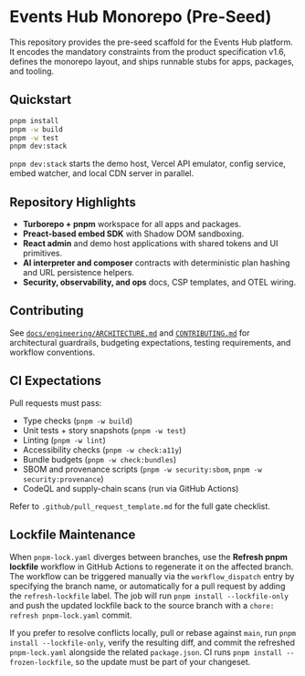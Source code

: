 # Events Hub Monorepo (Pre-Seed)

This repository provides the pre-seed scaffold for the Events Hub platform. It encodes the mandatory constraints from the product specification v1.6, defines the monorepo layout, and ships runnable stubs for apps, packages, and tooling.

## Quickstart

```bash
pnpm install
pnpm -w build
pnpm -w test
pnpm dev:stack
```

`pnpm dev:stack` starts the demo host, Vercel API emulator, config service, embed watcher, and local CDN server in parallel.

## Repository Highlights

- **Turborepo + pnpm** workspace for all apps and packages.
- **Preact-based embed SDK** with Shadow DOM sandboxing.
- **React admin** and demo host applications with shared tokens and UI primitives.
- **AI interpreter and composer** contracts with deterministic plan hashing and URL persistence helpers.
- **Security, observability, and ops** docs, CSP templates, and OTEL wiring.

## Contributing

See [`docs/engineering/ARCHITECTURE.md`](docs/engineering/ARCHITECTURE.md) and [`CONTRIBUTING.md`](CONTRIBUTING.md) for architectural guardrails, budgeting expectations, testing requirements, and workflow conventions.

## CI Expectations

Pull requests must pass:

- Type checks (`pnpm -w build`)
- Unit tests + story snapshots (`pnpm -w test`)
- Linting (`pnpm -w lint`)
- Accessibility checks (`pnpm -w check:a11y`)
- Bundle budgets (`pnpm -w check:bundles`)
- SBOM and provenance scripts (`pnpm -w security:sbom`, `pnpm -w security:provenance`)
- CodeQL and supply-chain scans (run via GitHub Actions)

Refer to `.github/pull_request_template.md` for the full gate checklist.

## Lockfile Maintenance

When `pnpm-lock.yaml` diverges between branches, use the **Refresh pnpm lockfile** workflow in GitHub Actions to regenerate it on the affected branch. The workflow can be triggered manually via the `workflow_dispatch` entry by specifying the branch name, or automatically for a pull request by adding the `refresh-lockfile` label. The job will run `pnpm install --lockfile-only` and push the updated lockfile back to the source branch with a `chore: refresh pnpm-lock.yaml` commit.

If you prefer to resolve conflicts locally, pull or rebase against `main`, run `pnpm install --lockfile-only`, verify the resulting diff, and commit the refreshed `pnpm-lock.yaml` alongside the related `package.json`. CI runs `pnpm install --frozen-lockfile`, so the update must be part of your changeset.
